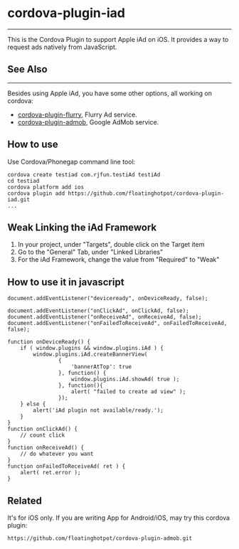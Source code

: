 # cordova-plugin-iad #
---------------------------
This is the Cordova Plugin to support Apple iAd on iOS. It provides a way to request ads natively from JavaScript. 

## See Also ##
---------------------------
Besides using Apple iAd, you have some other options, all working on cordova:
* [cordova-plugin-flurry](https://github.com/floatinghotpot/cordova-plugin-flurry), Flurry Ad service. 
* [cordova-plugin-admob](https://github.com/floatinghotpot/cordova-plugin-admob), Google AdMob service.

## How to use ##

Use Cordova/Phonegap command line tool:

    cordova create testiad com.rjfun.testiAd testiAd
    cd testiad
    cordova platform add ios
    cordova plugin add https://github.com/floatinghotpot/cordova-plugin-iad.git
    ...

## Weak Linking the iAd Framework ##

1. In your project, under "Targets", double click on the Target item
2. Go to the "General" Tab, under "Linked Libraries" 
3. For the iAd Framework, change the value from "Required" to "Weak"

## How to use it in javascript ##

    document.addEventListener("deviceready", onDeviceReady, false);

   	document.addEventListener("onClickAd", onClickAd, false);
  	document.addEventListener("onReceiveAd", onReceiveAd, false);
 	document.addEventListener("onFailedToReceiveAd", onFailedToReceiveAd, false);

    function onDeviceReady() {
    	if ( window.plugins && window.plugins.iAd ) {
    	    window.plugins.iAd.createBannerView( 
    	    		{
    		            'bannerAtTop': true
    	            }, function() {
    	            	window.plugins.iAd.showAd( true );
    	            }, function(){
    	            	alert( "failed to create ad view" );
    	            });
    	} else {
    		alert('iAd plugin not available/ready.');
    	}
    }
    function onClickAd() {
		// count click    	
    }
    function onReceiveAd() {
    	// do whatever you want 
    }
    function onFailedToReceiveAd( ret ) {
    	alert( ret.error );
    }

## Related ##

It's for iOS only. If you are writing App for Android/iOS, may try this cordova plugin:

    https://github.com/floatinghotpot/cordova-plugin-admob.git
    
    
